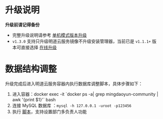 # 升级说明

**升级前请记得备份**

- 完整升级说明请参考 [单机模式版本升级](https://github.com/mingdaocom/private-deployment/wiki/%E5%8D%95%E6%9C%BA%E6%A8%A1%E5%BC%8F%E7%89%88%E6%9C%AC%E5%8D%87%E7%BA%A7
)
- `v1.3.0` 支持只升级明道云服务镜像不升级安装管理器，当前已是 `v1.1.1+` 版本可直接选择 [在线升级](https://github.com/mingdaocom/private-deployment/wiki/%E5%8D%95%E6%9C%BA%E6%A8%A1%E5%BC%8F%E7%89%88%E6%9C%AC%E5%8D%87%E7%BA%A7#%E5%9C%A8%E7%BA%BF%E5%8D%87%E7%BA%A7)


# 数据结构调整

升级完成后进入明道云服务容器内执行数据库调整脚本，具体步骤如下：

1. 进入容器：docker exec -it  \`docker ps -a| grep mingdaoyun-community | awk '{print $1}'\` bash
2. 连接 MySQL 数据库 ：`mysql -h 127.0.0.1 -uroot -p123456` 
3. 执行 [脚本](https://github.com/mingdaocom/private-deployment/tree/master/docs/upgrade/1.3.0/db/mysql/DDL.sql)，支持设置部门多负责人功能
